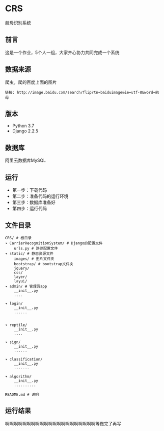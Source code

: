# CRS
航母识别系统

## 前言
这是一个作业，5个人一组，大家齐心协力共同完成一个系统

## 数据来源
爬虫，爬的百度上面的图片

```
链接: http://image.baidu.com/search/flip?tn=baiduimage&ie=utf-8&word=航母
```

## 版本
* Python 3.7
* Django 2.2.5

## 数据库
阿里云数据库MySQL

## 运行
* 第一步：下载代码
* 第二步：准备代码的运行环境
* 第三步：数据库准备好
* 第四步：运行代码

## 文件目录
```
CRS/ # 根目录
▾ CarrierRecognitionSystem/ # Django的配置文件
    urls.py # 路径配置文件
▾ static/ # 静态资源文件
    images/ # 图片文件夹
    bootstrap/ # bootstrap文件夹
    jquery/
    css/
    layer/
    layui/
▾ admin/ # 管理员app
    __init__.py
    ....

▾ login/
    __init__.py
    ......


▾ reptile/
    __init__.py
    ....

▾ sign/
    __init__.py
    ......

▾ classification/
    __init__.py
    .......

▾ algorithm/
    __init__.py
    ..........

README.md # 说明
```

## 运行结果
啊啊啊啊啊啊啊啊啊啊啊啊啊啊啊啊啊啊啊啊啊等做完了再写